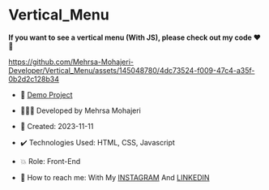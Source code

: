 # Vertical_Menu

**If you want to see a vertical menu (With JS), please check out my code ♥️👀**

https://github.com/Mehrsa-Mohajeri-Developer/Vertical_Menu/assets/145048780/4dc73524-f009-47c4-a35f-0b2d2c128b34

- 🔗 [Demo Project](https://mehrsa-mohajeri-developer.github.io/Vertical_Menu/)
  
- 👩🏻‍💻 Developed by Mehrsa Mohajeri

- 📆 Created: 2023-11-11

- ✔️ Technologies Used: HTML, CSS, Javascript

- 💥 Role: Front-End

- 📲 How to reach me: With My [INSTAGRAM](https://www.instagram.com/mehrsa_mohajeri_developer) And [LINKEDIN](https://www.linkedin.com/in/mehrsa-mohajeri-developer)
